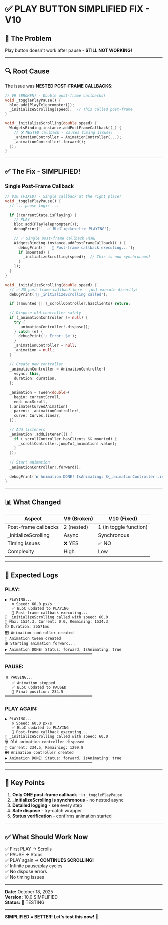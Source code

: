 # ✅ PLAY BUTTON SIMPLIFIED FIX - V10

## 🐛 The Problem

Play button doesn't work after pause - **STILL NOT WORKING!**

---

## 🔍 Root Cause

The issue was **NESTED POST-FRAME CALLBACKS**:

```dart
// V9 (BROKEN) - Double post-frame callbacks!
void _togglePlayPause() {
  bloc.add(PlayTeleprompter());
  _initializeScrolling(speed);  // This called post-frame
}

void _initializeScrolling(double speed) {
  WidgetsBinding.instance.addPostFrameCallback((_) {
    // ❌ NESTED callback - causes timing issues!
    _animationController = AnimationController(...);
    _animationController!.forward();
  });
}
```

---

## ✅ The Fix - SIMPLIFIED!

### **Single Post-Frame Callback**

```dart
// V10 (FIXED) - Single callback at the right place!
void _togglePlayPause() {
  // ... pause logic ...
  
  if (!currentState.isPlaying) {
    // PLAY
    bloc.add(PlayTeleprompter());
    debugPrint('   ✅ BLoC updated to PLAYING');
    
    // ✅ Single post-frame callback HERE
    WidgetsBinding.instance.addPostFrameCallback((_) {
      debugPrint('   📍 Post-frame callback executing...');
      if (mounted) {
        _initializeScrolling(speed);  // This is now synchronous!
      }
    });
  }
}

void _initializeScrolling(double speed) {
  // ✅ NO post-frame callback here - just execute directly!
  debugPrint('🔧 _initializeScrolling called');
  
  if (!mounted || !_scrollController.hasClients) return;
  
  // Dispose old controller safely
  if (_animationController != null) {
    try {
      _animationController!.dispose();
    } catch (e) {
      debugPrint('⚠️ Error: $e');
    }
    _animationController = null;
    _animation = null;
  }
  
  // Create new controller
  _animationController = AnimationController(
    vsync: this,
    duration: duration,
  );
  
  _animation = Tween<double>(
    begin: currentScroll,
    end: maxScroll,
  ).animate(CurvedAnimation(
    parent: _animationController!,
    curve: Curves.linear,
  ));
  
  // Add listeners
  _animation!.addListener(() {
    if (_scrollController.hasClients && mounted) {
      _scrollController.jumpTo(_animation!.value);
    }
  });
  
  // Start animation
  _animationController!.forward();
  
  debugPrint('▶️ Animation DONE! IsAnimating: ${_animationController!.isAnimating}');
}
```

---

## 📊 What Changed

| Aspect | V9 (Broken) | V10 (Fixed) |
|--------|-------------|-------------|
| Post-frame callbacks | 2 (nested) | 1 (in toggle function) |
| _initializeScrolling | Async | Synchronous |
| Timing issues | ❌ YES | ✅ NO |
| Complexity | High | Low |

---

## 🧪 Expected Logs

### **PLAY:**
```
▶️ PLAYING...
   ⚙️ Speed: 60.0 px/s
   ✅ BLoC updated to PLAYING
   📍 Post-frame callback executing...
🔧 _initializeScrolling called with speed: 60.0
📏 Max: 1534.3, Current: 0.0, Remaining: 1534.3
⏱️ Duration: 25571ms
🎛️ Animation controller created
📐 Animation tween created
🎬 Starting animation forward...
▶️ Animation DONE! Status: forward, IsAnimating: true
═══════════════════════════════════════
```

### **PAUSE:**
```
⏸️ PAUSING...
   ✅ Animation stopped
   ✅ BLoC updated to PAUSED
   📍 Final position: 234.5
═══════════════════════════════════════
```

### **PLAY AGAIN:**
```
▶️ PLAYING...
   ⚙️ Speed: 60.0 px/s
   ✅ BLoC updated to PLAYING
   📍 Post-frame callback executing...
🔧 _initializeScrolling called with speed: 60.0
🗑️ Old animation controller disposed
📏 Current: 234.5, Remaining: 1299.8
🎛️ Animation controller created
▶️ Animation DONE! Status: forward, IsAnimating: true
═══════════════════════════════════════
```

---

## 🎯 Key Points

1. **Only ONE post-frame callback** - in `_togglePlayPause`
2. **_initializeScrolling is synchronous** - no nested async
3. **Detailed logging** - see every step
4. **Safe dispose** - try-catch wrapper
5. **Status verification** - confirms animation started

---

## ✅ What Should Work Now

✅ First PLAY → Scrolls  
✅ PAUSE → Stops  
✅ PLAY again → **CONTINUES SCROLLING!**  
✅ Infinite pause/play cycles  
✅ No dispose errors  
✅ No timing issues  

---

**Date:** October 18, 2025  
**Version:** 10.0 SIMPLIFIED  
**Status:** 🧪 TESTING  

---

**SIMPLIFIED = BETTER! Let's test this now! 🎯**

